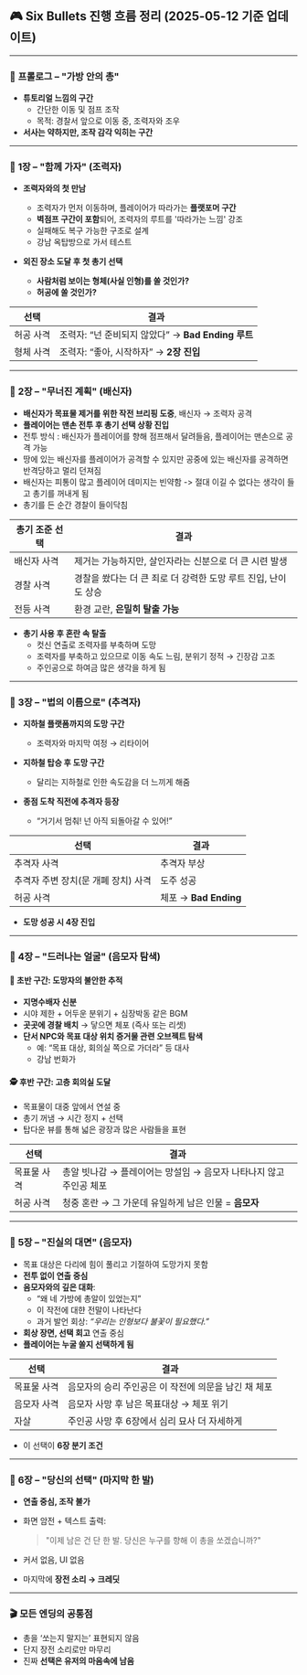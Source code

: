 ## 🎮 Six Bullets 진행 흐름 정리 (2025-05-12 기준 업데이트)

---

### 📍 **프롤로그 – "가방 안의 총"**
* **튜토리얼 느낌의 구간**  
  - 간단한 이동 및 점프 조작  
  - 목적: 경찰서 앞으로 이동 중, 조력자와 조우  
* **서사는 약하지만, 조작 감각 익히는 구간**

---

### 📍 **1장 – "함께 가자" (조력자)**
* **조력자와의 첫 만남**
  - 조력자가 먼저 이동하며, 플레이어가 따라가는 **플랫포머 구간**
  - **벽점프 구간이 포함**되어, 조력자의 루트를 '따라가는 느낌' 강조
  - 실패해도 복구 가능한 구조로 설계
  - 강남 옥탑방으로 가서 테스트

* **외진 장소 도달 후 첫 총기 선택**
  - **사람처럼 보이는 형체(사실 인형)를 쏠 것인가?**
  - **허공에 쏠 것인가?**

| 선택 | 결과 |
|------|------|
| 허공 사격 | 조력자: “넌 준비되지 않았다” → **Bad Ending 루트** |
| 형체 사격 | 조력자: “좋아, 시작하자” → **2장 진입** |

---

### 📍 **2장 – "무너진 계획" (배신자)**
* **배신자가 목표물 제거를 위한 작전 브리핑 도중**, 배신자 → 조력자 공격
* **플레이어는 맨손 전투 후 총기 선택 상황 진입**
* 전투 방식 : 배신자가 플레이어를 향해 점프해서 달려들음, 플레이어는 맨손으로 공격 가능
* 땅에 있는 배신자를 플레이어가 공격할 수 있지만 공중에 있는 배신자를 공격하면 반격당하고 멀리 던져짐
* 배신자는 피통이 많고 플레이어 데미지는 빈약함 -> 절대 이길 수 없다는 생각이 들고 총기를 꺼내게 됨
* 총기를 든 순간 경찰이 들이닥침

| 총기 조준 선택 | 결과 |
|----------------|------|
| 배신자 사격 | 제거는 가능하지만, 살인자라는 신분으로 더 큰 시련 발생 |
| 경찰 사격 | 경찰을 쐈다는 더 큰 죄로 더 강력한 도망 루트 진입, 난이도 상승 |
| 전등 사격 | 환경 교란, **은밀히 탈출 가능** |

* **총기 사용 후 혼란 속 탈출**  
  - 컷신 연출로 조력자를 부축하며 도망  
  - 조력자를 부축하고 있으므로 이동 속도 느림, 분위기 정적 → 긴장감 고조
  - 주인공으로 하여금 많은 생각을 하게 됨

---

### 📍 **3장 – "법의 이름으로" (추격자)**
* **지하철 플랫폼까지의 도망 구간**
  - 조력자와 마지막 여정 → 리타이어

* **지하철 탑승 후 도망 구간**
  - 달리는 지하철로 인한 속도감을 더 느끼게 해줌

* **종점 도착 직전에 추격자 등장**
  - “거기서 멈춰! 넌 아직 되돌아갈 수 있어!”

| 선택 | 결과 |
|-------|-------|
| 추격자 사격 | 추격자 부상 | 도주 성공 |
| 추격자 주변 장치(문 개폐 장치) 사격 | 도주 성공 |
| 허공 사격 | 체포 → **Bad Ending** |

* **도망 성공 시 4장 진입**

---

### 📍 **4장 – "드러나는 얼굴" (음모자 탐색)**
#### 🔦 초반 구간: **도망자의 불안한 추적**
* **지명수배자 신분**
* 시야 제한 + 어두운 분위기 + 심장박동 같은 BGM
* **곳곳에 경찰 배치** → 닿으면 체포 (즉사 또는 리셋)
* **단서 NPC와 목표 대상 위치 증거물 관련 오브젝트 탐색**
  - 예: “목표 대상, 회의실 쪽으로 가더라” 등 대사
  - 강남 번화가

#### 🕵️ 후반 구간: **고층 회의실 도달**
* 목표물이 대중 앞에서 연설 중
* 총기 꺼냄 → 시간 정지 + 선택
* 탑다운 뷰를 통해 넓은 광장과 많은 사람들을 표현

| 선택 | 결과 |
|--------|--------|
| 목표물 사격 | 총알 빗나감 → 플레이어는 망설임 → 음모자 나타나지 않고 주인공 체포 |
| 허공 사격 | 청중 혼란 → 그 가운데 유일하게 남은 인물 = **음모자** |

---

### 📍 **5장 – "진실의 대면" (음모자)**
* 목표 대상은 다리에 힘이 풀리고 기절하여 도망가지 못함
* **전투 없이 연출 중심**
* **음모자와의 깊은 대화**:
  - “왜 네 가방에 총알이 있었는지”
  - 이 작전에 대햔 전말이 나타난다
  - 과거 발언 회상: *“우리는 인형보다 불꽃이 필요했다.”*
* **회상 장면, 선택 회고** 연출 중심
* **플레이어는 누굴 쏠지 선택하게 됨**

| 선택 | 결과 |
|--------|--------|
| 목표물 사격 | 음모자의 승리 주인공은 이 작전에 의문을 남긴 채 체포 |
| 음모자 사격 | 음모자 사망 후 남은 목표대상 → 체포 위기 |
| 자살 | 주인공 사망 후 6장에서 심리 묘사 더 자세하게 |

* 이 선택이 **6장 분기 조건**

---

### 📍 **6장 – "당신의 선택" (마지막 한 발)**
* **연출 중심, 조작 불가**
* 화면 암전 + 텍스트 출력:
  > "이제 남은 건 단 한 발. 당신은 누구를 향해 이 총을 쏘겠습니까?"

* 커서 없음, UI 없음  
* 마지막에 **장전 소리 → 크레딧**

---

### 🎬 **모든 엔딩의 공통점**
* 총을 ‘쏘는지 말지는’ 표현되지 않음  
* 단지 장전 소리로만 마무리  
* 진짜 **선택은 유저의 마음속에 남음**